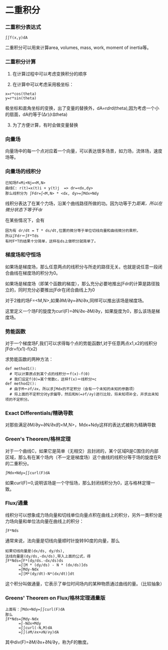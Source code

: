 # 二重积分

### 二重积分表达式
```
∫∫f(x,y)dA
```

二重积分可以用来计算area, volumes, mass, work, moment of inertia等。

### 二重积分计算

1) 在计算过程中可以考虑变换积分的顺序

2) 在计算中可以考虑采用极坐标：
```
x=r*cos(theta)
y=r*sin(theta)
```
极坐标和直角坐标的变换，出了变量的替换外，dA=r*dr*d(theta),因为考虑一个小的扇面，dA约等于(∆r)*(r*∆theta)

3) 为了方便计算，有时会做变量替换

### 向量场

向量场中的每一个点对应着一个向量，可以表达很多场景，如力场，流体场，速度场等。

### 向量场的线积分

```
已知场F=Mi+Nj=<M,N>
曲线C: r(t)=x(t)i + y(t)j  => dr=<dx,dy>
那么线积分为 ∫Fdr=∫<M,N> * <dx, dy>=∫Mdx+Ndy
```
线积分表达了在某个力场，沿某个曲线路径所做的功。因为功等于力*距离，所以在微分状态下等于F*dr

在某些情况下，会有
```
因为有 dr/dt = T * ds/dt,位置的微分等于单位切线向量和曲线微分的乘积，
所以∫Fdr＝∫F*Tds
有时F*T的结果十分简单，这样在ds上做积分就简单了。
```

### 梯度场和守恒场

如果场是梯度场，那么任意两点的线积分与所走的路径无关。也就是说任意一段闭合曲线在梯度场的积分为0。

如果场是梯度场（即某个函数的梯度），那么充分必要地推出∫Fdr的计算是路径独立的，同时充分必要推出∫Fdr在闭合曲线上为0

对于2维的场F=<M,N>,如果∂M/∂y=∂N/∂x,同样可以推出该场是梯度场。

这里定义一个场F的旋度为curl(F)=∂N/∂x-∂M/∂y，如果旋度为0，那么该场是梯度场。

### 势能函数

对于一个梯度场F,我们可以求得每个点的势能函数f,对于任意两点x1,x2的线积分∫Fdr=f(x1)-f(x2)

求势能函数的两种方法：
```
def method1():
  # 可以计算原点到某个点的线积分＝f(x)-f(0)
  # 我们设定f(0)=某个常数c，这样f(x)＝线积分+c
def method2():
  # 由于M＝∂f/∂x，所以求∫Mdx的不定积分（会有一个未知的未知的参数项）
  # 将上面的不定积分对y求偏导，然后和N(=∂f/∂y)进行比较，将未知项补全，并求出未知项的不定积分。
```

### Exact Differentials/精确导数

对那些满足∂M/∂y=∂N/∂x的<M,N>，Mdx+Ndy这样的表达式被称为精确导数

### Green's Theorem/格林定理

对于一个曲线C，如果它是简单（无相交）且封闭的，某个区域R是C围住的内部区域，那么有在某个场内（不一定是梯度场）这个曲线的线积分等于场的旋度在R的二重积分。
```
∫Mdx+Ndy=∫∫curl(F)dA
```
如果curl(F)=0,说明该场是一个守恒场，那么封闭线积分为0，这与格林定理一致。

### Flux/通量

线积分可以想象成力场向量和切线单位向量点积在曲线上的积分，另外一类积分是力场向量和单位法向量在曲线上的积分：
```
∫F*Nds
```
通常来说，法向量是切线向量顺时针旋转90度的向量，那么
```
如果切线向量是(dx/ds, dy/ds),
法线向量是(dy/ds,-dx/ds),带入上面的公式，得
∫F*Nds=∫F*(dy/ds.-dx/ds)ds
      =∫[M * (dy/ds) - N * (dx/ds)]ds
      =∫Mdy-Ndx
      =∫[M*(dy/dt)-N*(dx/dt)]dt
```

这个积分叫做通量，它表示了单位时间场内的某种物质通过曲线的量。（比较抽象）

### Greens' Theorem on Flux/格林定理通量版
```
上面有：∫Mdx+Ndy=∫∫curl(F)dA
那么
∫F*Nds=∫Mdy-Ndx
      =∫-Ndx+Mdy
      =∫∫curl(-N,M)dA
      =∫∫(∂M/∂x+∂N/∂y)dA
```
其中div(F)=∂M/∂x+∂N/∂y，称为F的散度。
